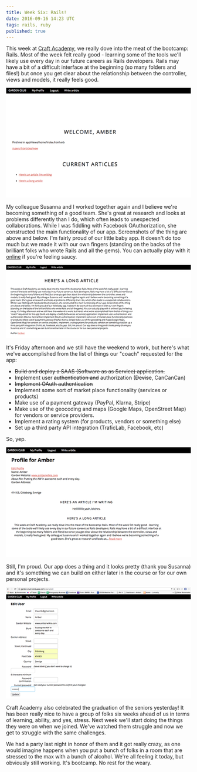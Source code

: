 ```yaml
---
title: Week Six: Rails!
date: 2016-09-16 14:23 UTC
tags: rails, ruby
published: true
---
```

This week at [Craft Academy](http://www.craftacademy.se), we really dove into the meat of the bootcamp: Rails. Most of the week felt really good - learning some of the tools we'll likely use every day in our future careers as Rails developers. Rails may have a bit of a difficult interface at the beginning (so many folders and files!) but once you get clear about the relationship between the controller, views and models, it really feels good.

![Screenshot four from Garden Club](images/garden-app-screenshots/four.png)

My colleague Susanna and I worked together again and I believe we're becoming something of a good team. She's great at research and looks at problems differently than I do, which often leads to unexpected collaborations. While I was fiddling with Facebook OAuthorization, she constructed the main functionality of our app. Screenshots of the thing are above and below. I'm fairly proud of our little baby app. It doesn't do too much but we made it with our own fingers (standing on the backs of the brilliant folks who wrote Rails and all the gems). You can actually play with it [online](http://garden-club.herokuapp.com/) if you're feeling saucy.

![Screenshot two from Garden Club](images/garden-app-screenshots/two.png)

It's Friday afternoon and we still have the weekend to work, but here's what we've accomplished from the list of things our "coach" requested for the app:
- ~~Build and deploy a SAAS (Software as as Service) application.~~
- Implement user ~~authentication and~~ authorization (~~Devise~~, CanCanCan)
- ~~Implement OAuth authentication~~
- Implement some sort of market place functionality (services or products)
- Make use of a payment gateway (PayPal, Klarna, Stripe)
- Make use of the geocoding and maps (Google Maps, OpenStreet Map) for vendors or service providers.
- Implement a rating system (for products, vendors or something else)
- Set up a third party API integration (TraficLab, Facebook, etc)

So, yep.

![Screenshot three from Garden Club](images/garden-app-screenshots/three.png)

Still, I'm proud. Our app does a thing and it looks pretty (thank you Susanna) and it's something we can build on either later in the course or for our own personal projects.

![Screenshot one from Garden Club](images/garden-app-screenshots/one.png)

Craft Academy also celebrated the graduation of the seniors yesterday! It has been really nice to have a group of folks six weeks ahead of us in terms of learning, ability, and yes, stress. Next week we'll start doing the things they were on when we joined. We've watched them struggle and now we get to struggle with the same challenges.

We had a party last night in honor of them and it got really crazy, as one would imagine happens when you put a bunch of folks in a room that are stressed to the max with a bunch of alcohol. We're all feeling it today, but obviously still working. It's bootcamp. No rest for the weary.
